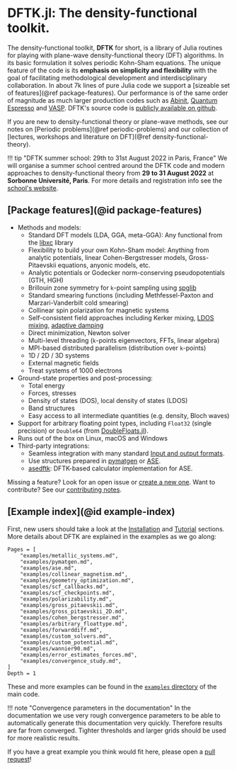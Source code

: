# DFTK.jl: The density-functional toolkit.

The density-functional toolkit, **DFTK** for short, is a library of
Julia routines for playing with plane-wave
density-functional theory (DFT) algorithms.
In its basic formulation it solves periodic Kohn-Sham equations.
The unique feature of the code is its **emphasis on simplicity
and flexibility**
with the goal of facilitating methodological development and
interdisciplinary collaboration.
In about 7k lines of pure Julia code
we support a [sizeable set of features](@ref package-features).
Our performance is of the same order of magnitude as much larger production
codes such as [Abinit](https://www.abinit.org/),
[Quantum Espresso](http://quantum-espresso.org/) and
[VASP](https://www.vasp.at/).
DFTK's source code is [publicly available on github](https://dftk.org).

If you are new to density-functional theory or plane-wave methods,
see our notes on [Periodic problems](@ref periodic-problems) and our
collection of [lectures, workshops and literature on DFT](@ref density-functional-theory).

!!! tip "DFTK summer school: 29th to 31st August 2022 in Paris, France"
We will organise a summer school centred around the DFTK code
and modern approaches to density-functional theory
from **29 to 31 August 2022** at **Sorbonne Université, Paris**.
For more details and registration info see the [school's website](https://school2022.dftk.org).

## [Package features](@id package-features)

- Methods and models:
  - Standard DFT models (LDA, GGA, meta-GGA): Any functional from the
    [libxc](https://tddft.org/programs/libxc/) library
  - Flexibility to build your own Kohn-Sham model:
    Anything from analytic potentials, linear Cohen-Bergstresser models,
    Gross-Pitaevskii equations, anyonic models, etc.
  - Analytic potentials or Godecker norm-conserving pseudopotentials (GTH, HGH)
  - Brillouin zone symmetry for `k`-point sampling using [spglib](https://atztogo.github.io/spglib/)
  - Standard smearing functions (including Methfessel-Paxton
    and Marzari-Vanderbilt cold smearing)
  - Collinear spin polarization for magnetic systems
  - Self-consistent field approaches including Kerker mixing,
    [LDOS mixing](https://doi.org/10.1088/1361-648X/abcbdb),
    [adaptive damping](https://arxiv.org/abs/2109.14018)
  - Direct minimization, Newton solver
  - Multi-level threading (`k`-points eigenvectors, FFTs, linear algebra)
  - MPI-based distributed parallelism (distribution over `k`-points)
  - 1D / 2D / 3D systems
  - External magnetic fields
  - Treat systems of 1000 electrons
- Ground-state properties and post-processing:
  - Total energy
  - Forces, stresses
  - Density of states (DOS), local density of states (LDOS)
  - Band structures
  - Easy access to all intermediate quantities (e.g. density, Bloch waves)
- Support for arbitrary floating point types, including `Float32` (single precision)
  or `Double64` (from [DoubleFloats.jl](https://github.com/JuliaMath/DoubleFloats.jl)).
- Runs out of the box on Linux, macOS and Windows
- Third-party integrations:
  - Seamless integration with many standard [Input and output formats](@ref).
  - Use structures prepared in [pymatgen](https://pymatgen.org) or
    [ASE](https://wiki.fysik.dtu.dk/ase/).
  - [asedftk](https://github.com/mfherbst/asedftk):
    DFTK-based calculator implementation for ASE.

Missing a feature? Look for an open issue or [create a new one](https://github.com/JuliaMolSim/DFTK.jl/issues).
Want to contribute? See our [contributing notes](https://github.com/JuliaMolSim/DFTK.jl#contributing).

## [Example index](@id example-index)

First, new users should take a look at the [Installation](@ref)
and [Tutorial](@ref) sections. More details about DFTK are explained
in the examples as we go along:

```@contents
Pages = [
    "examples/metallic_systems.md",
    "examples/pymatgen.md",
    "examples/ase.md",
    "examples/collinear_magnetism.md",
    "examples/geometry_optimization.md",
    "examples/scf_callbacks.md",
    "examples/scf_checkpoints.md",
    "examples/polarizability.md",
    "examples/gross_pitaevskii.md",
    "examples/gross_pitaevskii_2D.md",
    "examples/cohen_bergstresser.md",
    "examples/arbitrary_floattype.md",
    "examples/forwarddiff.md",
    "examples/custom_solvers.md",
    "examples/custom_potential.md",
    "examples/wannier90.md",
    "examples/error_estimates_forces.md",
    "examples/convergence_study.md",
]
Depth = 1
```

These and more examples can be found in the
[`examples` directory](https://dftk.org/tree/master/examples) of the main code.

!!! note "Convergence parameters in the documentation"
In the documentation we use very rough convergence parameters to be able
to automatically generate this documentation very quickly.
Therefore results are far from converged.
Tighter thresholds and larger grids should be used for
more realistic results.

If you have a great example you think would fit here,
please open a [pull request](https://github.com/JuliaMolSim/DFTK.jl/pulls)!
